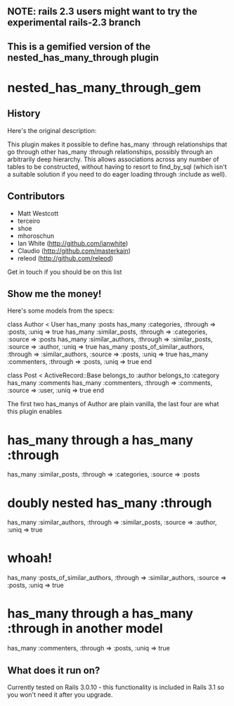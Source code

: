 ## NOTE: rails 2.3 users might want to try the experimental rails-2.3 branch

## This is a gemified version of the nested_has_many_through plugin

# nested_has_many_through_gem

## History

Here's the original description:

  This plugin makes it possible to define has_many :through relationships that
  go through other has_many :through relationships, possibly through an
  arbitrarily deep hierarchy. This allows associations across any number of
  tables to be constructed, without having to resort to find_by_sql (which isn't
  a suitable solution if you need to do eager loading through :include as well).

## Contributors

* Matt Westcott
* terceiro
* shoe
* mhoroschun
* Ian White (http://github.com/ianwhite)
* Claudio (http://github.com/masterkain)
* releod (http://github.com/releod)

Get in touch if you should be on this list

## Show me the money!

Here's some models from the specs:

  class Author < User
    has_many :posts
    has_many :categories, :through => :posts, :uniq => true
    has_many :similar_posts, :through => :categories, :source => :posts
    has_many :similar_authors, :through => :similar_posts, :source => :author, :uniq => true
    has_many :posts_of_similar_authors, :through => :similar_authors, :source => :posts, :uniq => true
    has_many :commenters, :through => :posts, :uniq => true
  end
  
  class Post < ActiveRecord::Base
    belongs_to :author
    belongs_to :category
    has_many :comments
    has_many :commenters, :through => :comments, :source => :user, :uniq => true
  end
  
The first two has_manys of Author are plain vanilla, the last four are what this plugin enables

  # has_many through a has_many :through
  has_many :similar_posts, :through => :categories, :source => :posts

  # doubly nested has_many :through 
  has_many :similar_authors, :through => :similar_posts, :source => :author, :uniq => true

  # whoah!
  has_many :posts_of_similar_authors, :through => :similar_authors, :source => :posts, :uniq => true

  # has_many through a has_many :through in another model
  has_many :commenters, :through => :posts, :uniq => true

## What does it run on?

Currently tested on Rails 3.0.10 - this functionality is included in Rails 3.1 so you 
won't need it after you upgrade.
